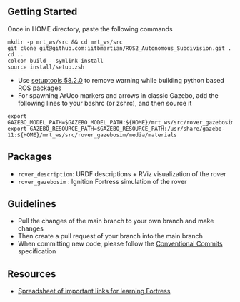 ## Getting Started
Once in HOME directory, paste the following commands
```console
mkdir -p mrt_ws/src && cd mrt_ws/src
git clone git@github.com:iitbmartian/ROS2_Autonomous_Subdivision.git .
cd ..
colcon build --symlink-install
source install/setup.zsh
```
- Use [setuptools 58.2.0](https://pypi.org/project/setuptools/58.2.0/) to remove warning while building python based ROS packages
- For spawning ArUco markers and arrows in classic Gazebo, add the following lines to your bashrc (or zshrc), and then source it
```
export GAZEBO_MODEL_PATH=$GAZEBO_MODEL_PATH:${HOME}/mrt_ws/src/rover_gazebosim/model_editor_models
export GAZEBO_RESOURCE_PATH=$GAZEBO_RESOURCE_PATH:/usr/share/gazebo-11:${HOME}/mrt_ws/src/rover_gazebosim/media/materials
```
## Packages
- `rover_description`: URDF descriptions + RViz visualization of the rover
- `rover_gazebosim` : Ignition Fortress simulation of the rover
## Guidelines
- Pull the changes of the main branch to your own branch and make changes
- Then create a pull request of your branch into the main branch  
- When committing new code, please follow the [Conventional Commits](https://www.conventionalcommits.org/en/v1.0.0/) specification
## Resources
- [Spreadsheet of important links for learning Fortress](https://docs.google.com/spreadsheets/d/1Vd0YYC5ROk6MPMOKjW5itqq75i41R3NcYcKld-Sgi4g/edit?gid=0#gid=0)


